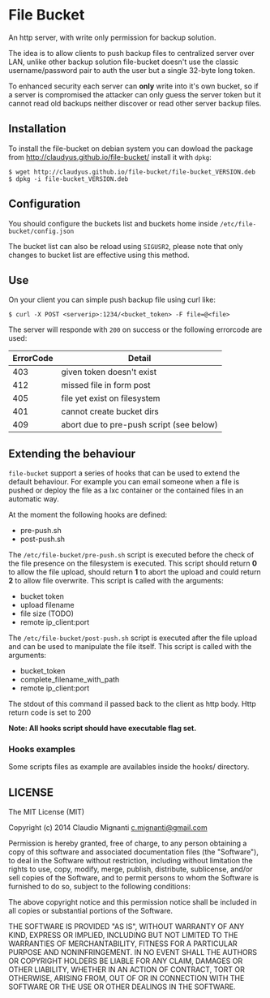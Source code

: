 # File Bucket

An http server, with write only permission for backup solution.

The idea is to allow clients to push backup files to centralized server over LAN, unlike other backup solution file-bucket doesn't use the classic username/password pair to auth the user but a single 32-byte long token.

To enhanced security each server can **only** write into it's own bucket, so if a server is compromised the attacker can only guess the server token but it cannot read old backups neither discover or read other server backup files.

## Installation

To install the file-bucket on debian system you can dowload the package from http://claudyus.github.io/file-bucket/ install it with ```dpkg```:
```
$ wget http://claudyus.github.io/file-bucket/file-bucket_VERSION.deb
$ dpkg -i file-bucket_VERSION.deb
```

## Configuration
You should configure the buckets list and buckets home inside ```/etc/file-bucket/config.json```

The bucket list can also be reload using ```SIGUSR2```, please note that only changes to bucket list are effective using this method.

## Use
On your client you can simple push backup file using curl like:

```
$ curl -X POST <serverip>:1234/<bucket_token> -F file=@<file>
```

The server will responde with ```200``` on success or the following errorcode are used:

| ErrorCode | Detail       |
| --------- | -------------|
| 403 | given token doesn't exist |
| 412 | missed file in form post |
| 405 | file yet exist on filesystem |
| 401 | cannot create bucket dirs |
| 409 | abort due to pre-push script (see below) |

## Extending the behaviour

```file-bucket``` support a series of hooks that can be used to extend the default behaviour.
For example you can email someone when a file is pushed or deploy the file as a lxc container or the contained files in an automatic way.

At the moment the following hooks are defined:
 * pre-push.sh
 * post-push.sh

The ```/etc/file-bucket/pre-push.sh``` script is executed before the check of the file presence on the filesystem is executed.
This script should return **0** to allow the file upload, should return **1** to abort the upload and could return **2** to allow file overwrite.
This script is called with the arguments:
 - bucket token
 - upload filename
 - file size (TODO)
 - remote ip_client:port

The ```/etc/file-bucket/post-push.sh``` script is executed after the file upload and can be used to manipulate the file itself.
This script is called with the arguments:
 - bucket_token
 - complete_filename_with_path
 - remote ip_client:port

The stdout of this command il passed back to the client as http body. Http return code is set to 200

**Note: All hooks script should have executable flag set.**

### Hooks examples
Some scripts files as example are availables inside the hooks/ directory.

## LICENSE

The MIT License (MIT)

Copyright (c) 2014 Claudio Mignanti <c.mignanti@gmail.com>

Permission is hereby granted, free of charge, to any person obtaining a copy
of this software and associated documentation files (the "Software"), to deal
in the Software without restriction, including without limitation the rights
to use, copy, modify, merge, publish, distribute, sublicense, and/or sell
copies of the Software, and to permit persons to whom the Software is
furnished to do so, subject to the following conditions:

The above copyright notice and this permission notice shall be included in
all copies or substantial portions of the Software.

THE SOFTWARE IS PROVIDED "AS IS", WITHOUT WARRANTY OF ANY KIND, EXPRESS OR
IMPLIED, INCLUDING BUT NOT LIMITED TO THE WARRANTIES OF MERCHANTABILITY,
FITNESS FOR A PARTICULAR PURPOSE AND NONINFRINGEMENT. IN NO EVENT SHALL THE
AUTHORS OR COPYRIGHT HOLDERS BE LIABLE FOR ANY CLAIM, DAMAGES OR OTHER
LIABILITY, WHETHER IN AN ACTION OF CONTRACT, TORT OR OTHERWISE, ARISING FROM,
OUT OF OR IN CONNECTION WITH THE SOFTWARE OR THE USE OR OTHER DEALINGS IN
THE SOFTWARE.
